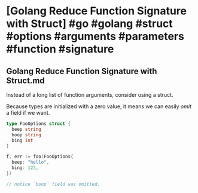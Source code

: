 # [Golang Reduce Function Signature with Struct] #go #golang #struct #options #arguments #parameters #function #signature

## Golang Reduce Function Signature with Struct.md

Instead of a long list of function arguments, consider using a struct.

Because types are initialized with a zero value, it means we can easily _omit_ a field if we want.

```go
type FooOptions struct { 
  beep string 
  boop string
  bing int
} 

f, err := foo(FooOptions{ 
  beep: "hello", 
  bing: 123, 
})

// notice `boop` field was omitted.
```

